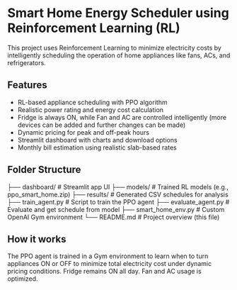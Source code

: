 # Smart Home Energy Scheduler using Reinforcement Learning (RL)

This project uses Reinforcement Learning to minimize electricity costs by intelligently scheduling the operation of home appliances like fans, ACs, and refrigerators.

## Features
- RL-based appliance scheduling with PPO algorithm
- Realistic power rating and energy cost calculation
- Fridge is always ON, while Fan and AC are controlled intelligently (more devices can be added and further changes can be made)
- Dynamic pricing for peak and off-peak hours
- Streamlit dashboard with charts and download options
- Monthly bill estimation using realistic slab-based rates

## Folder Structure
├── dashboard/         # Streamlit app UI
├── models/            # Trained RL models (e.g., ppo_smart_home.zip)
├── results/           # Generated CSV schedules for analysis
├── train_agent.py     # Script to train the PPO agent
├── evaluate_agent.py  # Evaluate and get schedule from model
├── smart_home_env.py  # Custom OpenAI Gym environment
└── README.md          # Project overview (this file)

## How it works
The PPO agent is trained in a Gym environment to learn when to turn appliances ON or OFF to minimize total electricity cost under dynamic pricing conditions. Fridge remains ON all day. Fan and AC usage is optimized.

